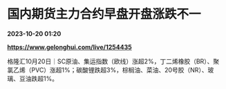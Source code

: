 # 国内期货主力合约早盘开盘涨跌不一

**2023-10-20 01:20**

**https://www.gelonghui.com/live/1254435**

格隆汇10月20日｜SC原油、集运指数（欧线）涨超2%，丁二烯橡胶（BR）、聚氯乙烯（PVC）涨超1%；碳酸锂跌超3%，棕榈油、菜油、20号胶（NR）、玻璃、豆油跌超1%。